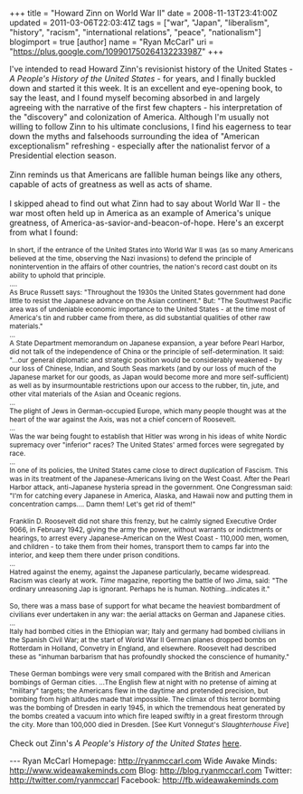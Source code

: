+++
title = "Howard Zinn on World War II"
date = 2008-11-13T23:41:00Z
updated = 2011-03-06T22:03:41Z
tags = ["war", "Japan", "liberalism", "history", "racism", "international relations", "peace", "nationalism"]
blogimport = true
[author]
	name = "Ryan McCarl"
	uri = "https://plus.google.com/109901750264132233987"
+++

I've intended to read Howard Zinn's revisionist history of the United States - <em>A People's History of the United States</em> - for years, and I finally buckled down and started it this week. It is an excellent and eye-opening book, to say the least, and I found myself becoming absorbed in and largely agreeing with the narrative of the first few chapters - his interpretation of the "discovery" and colonization of America. Although I'm usually not willing to follow Zinn to his ultimate conclusions, I find his eagerness to tear down the myths and falsehoods surrounding the idea of "American exceptionalism" refreshing - especially after the nationalist fervor of a Presidential election season.<br /><br />Zinn reminds us that Americans are fallible human beings like any others, capable of acts of greatness as well as acts of shame.<br /><br />I skipped ahead to find out what Zinn had to say about World War II - the war most often held up in America as an example of America's unique greatness, of America-as-savior-and-beacon-of-hope. Here's an excerpt from what I found:<br /><span style="font-size:85%;"><br />In short, if the entrance of the United States into World War II was (as so many Americans believed at the time, observing the Nazi invasions) to defend the principle of nonintervention in the affairs of other countries, the nation's record cast doubt on its ability to uphold that principle.<br />....<br />As Bruce Russett says: "Throughout the 1930s the United States government had done little to resist the Japanese advance on the Asian continent." But: "The Southwest Pacific area was of undeniable economic importance to the United States - at the time most of America's tin and rubber came from there, as did substantial qualities of other raw materials."<br />...<br />A State Department memorandum on Japanese expansion, a year before Pearl Harbor, did not talk of the independence of China or the principle of self-determination. It said: "...our general diplomatic and strategic position would be considerably weakened - by our loss of Chinese, Indian, and South Seas markets (and by our loss of much of the Japanese market for our goods, as Japan would become more and more self-sufficient) as well as by insurmountable restrictions upon our access to the rubber, tin, jute, and other vital materials of the Asian and Oceanic regions.<br />...<br />The plight of Jews in German-occupied Europe, which many people thought was at the heart of the war against the Axis, was not a chief concern of Roosevelt.<br />...<br />Was the war being fought to establish that Hitler was wrong in his ideas of white Nordic supremacy over "inferior" races? The United States' armed forces were segregated by race.<br />...<br />In one of its policies, the United States came close to direct duplication of Fascism. This was in its treatment of the Japanese-Americans living on the West Coast. After the Pearl Harbor attack, anti-Japanese hysteria spread in the government. One Congressman said: "I'm for catching every Japanese in America, Alaska, and Hawaii now and putting them in concentration camps.... Damn them! Let's get rid of them!"<br /><br />Franklin D. Roosevelt did not share this frenzy, but he calmly signed Executive Order 9066, in February 1942, giving the army the power, without warrants or indictments or hearings, to arrest every Japanese-American on the West Coast - 110,000 men, women, and children - to take them from their homes, transport them to camps far into the interior, and keep them there under prison conditions.<br />...<br />Hatred against the enemy, against the Japanese particularly, became widespread. Racism was clearly at work. <em>Time</em> magazine, reporting the battle of Iwo Jima, said: "The ordinary unreasoning Jap is ignorant. Perhaps he is human. Nothing...indicates it."<br /><br />So, there was a mass base of support for what became the heaviest bombardment of civilians ever undertaken in any war: the aerial attacks on German and Japanese cities.<br />...<br />Italy had bombed cities in the Ethiopian war; Italy and germany had bombed civilians in the Spanish Civil War; at the start of World War II German planes dropped bombs on Rotterdam in Holland, Convetry in England, and elsewhere. Roosevelt had described these as "inhuman barbarism that has profoundly shocked the conscience of humanity."<br /><br />These German bombings were very small compared with the British and American bombings of German cities. ...The English flew at night with no pretense of aiming at "military" targets; the Americans flew in the daytime and pretended precision, but bombing from high altitudes made that impossible. The climax of this terror bormbing was the bombing of Dresden in early 1945, in which the tremendous heat generated by the bombs created a vacuum into which fire leaped swiftly in a great firestorm through the city. More than 100,000 died in Dresden. [See Kurt Vonnegut's <em>Slaughterhouse Five</em>]</span><br /><br />Check out Zinn's <em>A People's History of the United States</em> <a href="http://search.barnesandnoble.com/A-Peoples-History-of-the-United-States/Howard-Zinn/e/9780060838652/?itm=1">here</a>.<div class="blogger-post-footer">---
Ryan McCarl
Homepage: http://ryanmccarl.com
Wide Awake Minds: http://www.wideawakeminds.com
Blog: http://blog.ryanmccarl.com
Twitter: http://twitter.com/ryanmccarl
Facebook: http://fb.wideawakeminds.com</div>
